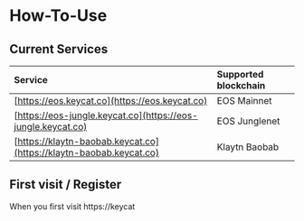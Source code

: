 # How-To-Use

## Current Services

| Service | Supported blockchain |
| :--- | :--- |
| [https://eos.keycat.co](https://eos.keycat.co) | EOS Mainnet |
| [https://eos-jungle.keycat.co](https://eos-jungle.keycat.co) | EOS Junglenet |
| [https://klaytn-baobab.keycat.co](https://klaytn-baobab.keycat.co) | Klaytn Baobab |

## First visit / Register

When you first visit https://keycat


